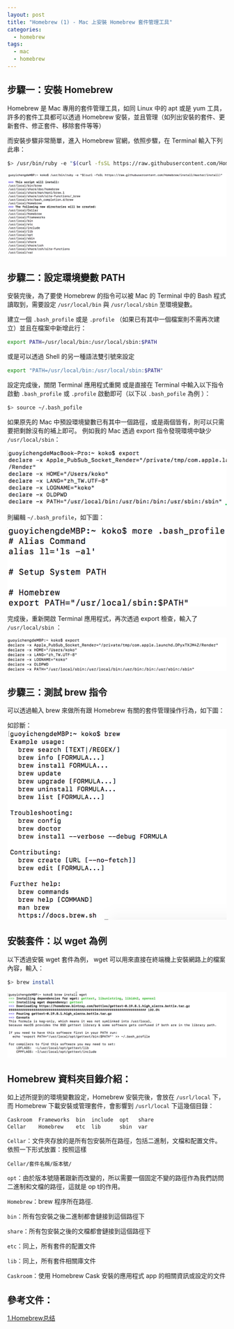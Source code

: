 ```yaml
---
layout: post
title: "Homebrew (1) - Mac 上安裝 Homebrew 套件管理工具"
categories: 
  - homebrew
tags:
  - mac
  - homebrew
---
```

## 步驟一：安裝 Homebrew 

Homebrew 是 Mac 專用的套件管理工具，如同 Linux 中的 apt 或是 yum 工具，許多的套件工具都可以透過 Homebrew 安裝，並且管理（如列出安裝的套件、更新套件、修正套件、移除套件等等）

而安裝步驟非常簡單，進入 Homebrew 官網，依照步驟，在 Terminal 輸入下列此串：

```bash
$> /usr/bin/ruby -e "$(curl -fsSL https://raw.githubusercontent.com/Homebrew/install/master/install)"
```

<!-- more -->

![安裝 Homebrew](/static/posts/mac-install-homebrew/1-install-homebrew-on-mac.png)

## 步驟二：設定環境變數 PATH

安裝完後，為了要使 Homebrew 的指令可以被 Mac 的 Terminal 中的 Bash 程式讀取到，需要設定 `/usr/local/bin` 與 `/usr/local/sbin` 至環境變數。

建立一個 `.bash_profile` 或是 `.profile` （如果已有其中一個檔案則不需再次建立）並且在檔案中新增此行：

```bash
export PATH=/usr/local/bin:/usr/local/sbin:$PATH
```

或是可以透過 Shell 的另一種語法雙引號來設定

```bash
export "PATH=/usr/local/bin:/usr/local/sbin:$PATH"
```

設定完成後，關閉 Terminal 應用程式重開 或是直接在 Terminal 中輸入以下指令啟動 `.bash_profile` 或 `.profile` 啟動即可（以下以 `.bash_pofile` 為例 ）：

```bash
$> source ~/.bash_pofile
```

如果原先的 Mac 中預設環境變數已有其中一個路徑，或是兩個皆有，則可以只需要把剩餘沒有的補上即可。
例如我的 Mac 透過 export 指令發現環境中缺少 `/usr/local/sbin`：

![export 檢查環境變數](/static/posts/mac-install-homebrew/2-check-export-env.png)

則編輯 `~/.bash_profile`，如下圖：

![編輯 edit_profile](/static/posts/mac-install-homebrew/3-edit-bash-profile.png)

完成後，重新開啟 Terminal 應用程式，再次透過 export 檢查，輸入了 `/usr/local/sbin` ：

![查看環境變數](/static/posts/mac-install-homebrew/4-export-new-env.png)

## 步驟三：測試 brew 指令

可以透過輸入 brew 來做所有跟 Homebrew 有關的套件管理操作行為，如下圖：

如診斷：
![測試 brew 指令](/static/posts/mac-install-homebrew/5-test-brew.png)

## 安裝套件：以 wget 為例
以下透過安裝 wget 套件為例， wget 可以用來直接在終端機上安裝網路上的檔案內容，輸入：

```bash
$> brew install
```

![安裝 wget](/static/posts/mac-install-homebrew/6-ex-install-wget.png)

## Homebrew 資料夾目錄介紹：

如上述所提到的環境變數設定，Homebrew 安裝完後，會放在 `/usrl/local` 下，而 Homebrew 下載安裝或管理套件，會影響到  `/usrl/local`  下這幾個目錄：

```
Caskroom  Frameworks  bin  include  opt   share
Cellar    Homebrew    etc  lib      sbin  var
```

`Cellar`：文件夾存放的是所有包安裝所在路徑，包括二進制，文檔和配置文件。依照一下形式放置：按照這樣 

```
Cellar/套件名稱/版本號/
```

`opt`：由於版本號隨著跟新而改變的，所以需要一個固定不變的路徑作為我們訪問二進制和文檔的路徑，這就是 op t的作用。

`Homebrew`：brew 程序所在路徑.

`bin`：所有包安裝之後二進制都會鏈接到這個路徑下

`share`：所有包安裝之後的文檔都會鏈接到這個路徑下

`etc`：同上，所有套件的配置文件

`lib`：同上，所有套件相關庫文件

`Caskroom`：使用 Homebrew Cask 安裝的應用程式 app 的相關資訊或設定的文件

## 參考文件：
[1.Homebrew总结](https://www.jianshu.com/p/8ad7056b243f)